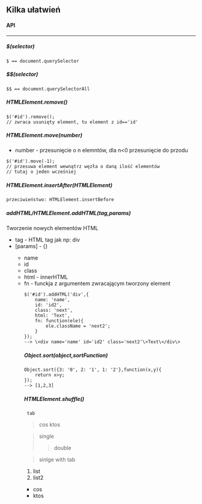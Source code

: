 ## Kilka ułatwień

#### API
---

##### $(selector)
	$ == document.querySelector

##### $$(selector)
	$$ == document.querySelectorAll

##### HTMLElement.remove()
	$('#id').remove();
	// zwraca usunięty element, tu element z id=='id'

##### HTMLElement.move(number)
<ul>
	<li>number - przesunięcie o n elemntów, dla n<0 przesunięcie do przodu</li>
</ul>

 	$('#id').move(-1);
 	// przesuwa element wewnątrz węzła o daną ilość elementów
 	// tutaj o jeden wcześniej

##### HTMLElement.insertAfter(HTMLElement)
	przeciwieństwo: HTMLElement.insertBefore

##### addHTML/HTMLElement.addHTML(tag,params)
Tworzenie nowych elementów HTML
<ul>
<li>tag - HTML tag jak np: div</li>
<li>[params] - {}</li>
<ul>
	<li> name</li>
	<li> id</li>
	<li> class</li>
	<li> html - innerHTML</li>
	<li> fn - funckja z argumentem zwracającym tworzony element</li>
</ul><ul/>


	$('#id').addHTML('div',{
		name: 'name',
		id: 'id2',
		class: 'next',
		html: 'Text',
		fn: function(ele){
			ele.className = 'next2';
		}
	});
	--> \<div name='name' id='id2' class='next2'\>Text\</div\>

##### Object.sort(object,sortFunction)
	Object.sort({3: '0', 2: '1', 1: '2'},function(x,y){
		return x>y;
	});
	--> [1,2,3]

##### HTMLElement.shuffle()

     tab
> cos
> ktos

> single
> > double

> sinlge
>	with tab

1. list
1. list2
* cos
* ktos